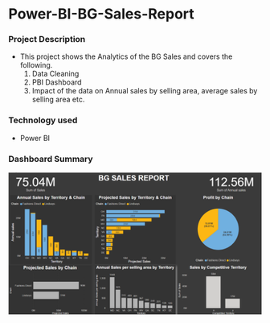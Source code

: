 # Power-BI-BG-Sales-Report

### Project Description
- This project shows the Analytics of the BG Sales and covers the following.
  1. Data Cleaning
  2. PBI Dashboard
  3. Impact of the data on Annual sales by selling area, average sales by selling area etc.

### Technology used
  - Power BI
  
### Dashboard Summary
![Dashboard image](https://github.com/GreatYisa/Power-BI-BG-Sales-Report/blob/main/Screenshot%202024-06-10%20210238.png)
